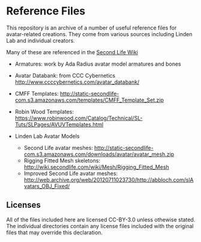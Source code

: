 # Reference Files

This repository is an archive of a number of useful reference files
for avatar-related creations.  They come from various sources including
Linden Lab and individual creators.

Many of these are referenced in the
[Second Life Wiki](http://wiki.secondlife.com/wiki/Clothing_Tutorials)

* Armatures: work by Ada Radius avatar model armatures and bones

* Avatar Databank: from CCC Cybernetics http://www.ccccybernetics.com/avatar_databank/

* CMFF Templates: http://static-secondlife-com.s3.amazonaws.com/templates/CMFF_Template_Set.zip

* Robin Wood Templates: https://www.robinwood.com/Catalog/Technical/SL-Tuts/SLPages/AVUVTemplates.html

* Linden Lab Avatar Models

  * Second Life avatar meshes: http://static-secondlife-com.s3.amazonaws.com/downloads/avatar/avatar_mesh.zip
  * Rigging Fitted Mesh skeletons: http://wiki.secondlife.com/wiki/Mesh/Rigging_Fitted_Mesh
  * Improved Second Life avatar meshes: http://web.archive.org/web/20120711023730/http://abbloch.com/slAvatars_OBJ_Fixed/
  
## Licenses
  
All of the files included here are licensed CC-BY-3.0 unless othewise stated. The individual directories contain any license files included with the original files that may override this declaration.

